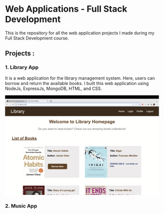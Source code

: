 # Web Applications - Full Stack Development

This is the repository for all the web application projects I made during my Full Stack Development course.

## Projects :
### 1. Library App 
It is a web application for the library management system. Here, users can borrow and return the available books.
I built this web application using NodeJs, ExpressJs, MongoDB, HTML, and CSS.

![](https://github.com/Pabitapun23/gbc-full-stack-dev/blob/main/LIBRARY_Pabita/LIBRARY_Pabita/public/images/books/Library%20web-app.gif)


### 2. Music App
